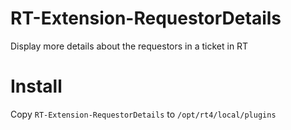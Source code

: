 # RT-Extension-RequestorDetails
Display more details about the requestors in a ticket in RT

# Install
Copy `RT-Extension-RequestorDetails` to `/opt/rt4/local/plugins`

